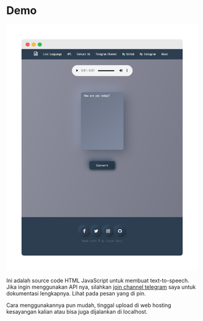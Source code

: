 # Demo
![Demo](https://github.com/IhsanDevs/text-to-speech/raw/main/assets/img/icon/preview.png)

Ini adalah source code HTML JavaScript untuk membuat text-to-speech. Jika ingin menggunakan API nya, silahkan [join channel telegram](https://t.me/rest_api) saya untuk dokumentasi lengkapnya. Lihat pada pesan yang di pin.

Cara menggunakannya pun mudah, tinggal upload di web hosting kesayangan kalian atau bisa juga dijalankan di localhost.
